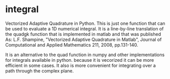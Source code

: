 # integral
Vectorized Adaptive Quadrature in Python. This is just one function that can be used to evaluate a 1D numerical integral. It is a line-by-line translation of the quadgk function that is implemented in matlab and that was published As:  L.F. Shampine, "Vectorized Adaptive Quadrature in Matlab", Journal of Computational and Applied Mathematics 211, 2008, pp.131-140.

It is an alternative to the quad function in numpy and other implementations for integrals available in python. because it is vecorized it can be more efficient in some cases. It also is more convenient for integrating over a path through the complex plane.  
